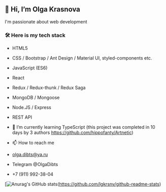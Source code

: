 ## 👋 Hi, I’m Olga Krasnova

I'm passionate about web development

### 🛠 Here is my tech stack
- HTML5
- CSS / Bootstrap / Ant Design / Material UI, styled-components etc.
- JavaScript (ES6)
- React
- Redux / Redux-thunk / Redux Saga
- MongoDB / Mongoose
- Node.JS / Express
- REST API

- 🌱 I’m currently learning TypeScript (this project was completed in 10 days by 3 authors https://github.com/hippofanty/Artnetic)
 

- 📫 How to reach me 
- olga.dibts@ya.ru 
- Telegram @OlgaDibts
- +7 (911) 992-38-04

<!---
Lgkrsnv/Lgkrsnv is a ✨ special ✨ repository because its `README.md` (this file) appears on your GitHub profile.
You can click the Preview link to take a look at your changes.
--->
[![Anurag's GitHub stats](https://github-readme-stats.vercel.app/api?username=Lgkrsnv&count_private=true&show_icons=true)(https://github.com/lgkrsnv/github-readme-stats)
